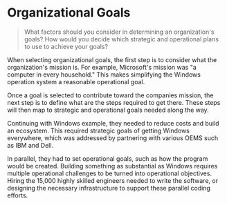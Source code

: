 # Organizational Goals

> What factors should you consider in determining an organization's goals? How would you decide which strategic and operational plans to use to achieve your goals?

When selecting organizational goals, the first step is to consider what the organization's mission is. For example, Microsoft's mission was "a computer in every household." This makes simplifying the Windows operation system a reasonable operational goal.

Once a goal is selected to contribute toward the companies mission, the next step is to define what are the steps required to get there. These steps will then map to strategic and operational goals needed along the way.

Continuing with Windows example, they needed to reduce costs and build an ecosystem. This required strategic goals of getting Windows everywhere, which was addressed by partnering with various OEMS such as IBM and Dell.

In parallel, they had to set operational goals, such as how the program would be created. Building something as substantial as Windows requires multiple operational challenges to be turned into operational objectives. Hiring the 15,000 highly skilled engineers needed to write the software, or designing the necessary infrastructure to support these parallel coding efforts.
